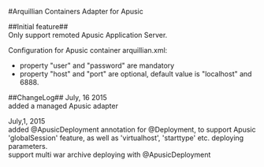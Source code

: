 
#Arquillian Containers Adapter for Apusic
 
##Initial feature##
<br/>
Only support remoted Apusic Application Server.

Configuration for Apusic container arquillian.xml:<br/>
- property "user" and "password" are mandatory<br/>
- property "host" and "port" are optional, default value is "localhost" and 6888.


##ChangeLog##
July, 16 2015<br/>
added a managed Apusic adapter

July,1, 2015<br/>
added @ApusicDeployment annotation for @Deployment, to support Apusic 'globalSession' feature, as well as
    'virtualhost', 'starttype' etc. deploying parameters.<br/>
support multi war archive deploying with @ApusicDeployment